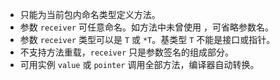 - 只能为当前包内命名类型定义方法。
- 参数 `receiver` 可任意命名。如方法中未曾使用 ，可省略参数名。
- 参数 `receiver` 类型可以是 `T` 或 `*T`。基类型 `T` 不能是接口或指针。 
- 不支持方法重载，`receiver` 只是参数签名的组成部分。
- 可用实例 `value` 或 `pointer` 调用全部方法，编译器自动转换。